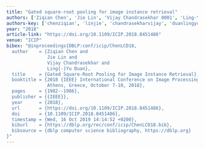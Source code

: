 ```yaml
---
title: "Gated square-root pooling for image instance retrieval"
authors: ['Ziqian Chen', 'Jie Lin', 'Vijay Chandrasekhar 0001', 'Ling-Yu Duan']
authors-key: ['chenziqian', 'linjie', 'chandrasekharvijay', 'duanlingyu']
year: "2018"
article-link: "https://doi.org/10.1109/ICIP.2018.8451486"
venue: "ICIP"
bibex: "@inproceedings{DBLP:conf/icip/ChenLCD18,
  author    = {Ziqian Chen and
               Jie Lin and
               Vijay Chandrasekhar and
               Ling{-}Yu Duan},
  title     = {Gated Square-Root Pooling for Image Instance Retrieval},
  booktitle = {2018 {IEEE} International Conference on Image Processing, {ICIP} 2018,
               Athens, Greece, October 7-10, 2018},
  pages     = {1982--1986},
  publisher = {{IEEE}},
  year      = {2018},
  url       = {https://doi.org/10.1109/ICIP.2018.8451486},
  doi       = {10.1109/ICIP.2018.8451486},
  timestamp = {Wed, 16 Oct 2019 14:14:52 +0200},
  biburl    = {https://dblp.org/rec/conf/icip/ChenLCD18.bib},
  bibsource = {dblp computer science bibliography, https://dblp.org}
}"
---
```

